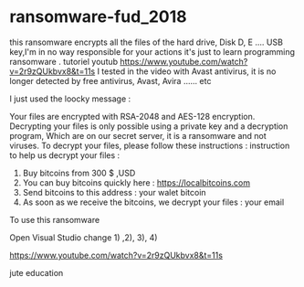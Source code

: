 # ransomware-fud_2018 
this ransomware encrypts all the files of the hard drive, Disk D, E .... USB key,I'm in no way responsible for your actions it's just to learn programming ransomware . tutoriel youtub https://www.youtube.com/watch?v=2r9zQUkbvx8&t=11s 
I tested in the video with Avast antivirus, it is no longer detected by free antivirus, Avast, Avira ...... etc

 I just used the loocky message :
 
 Your files are encrypted with RSA-2048 and AES-128 encryption.
 Decrypting your files is only possible using a private key and a decryption program,
 Which are on our secret server, it is a ransomware and not viruses. 
  To decrypt your files, please follow these instructions : 
            instruction to help us decrypt your files :
 1) Buy bitcoins from  300 $ ,USD
 2) You can buy bitcoins quickly here : https://localbitcoins.com   
 3) Send bitcoins to this address  :  your walet bitcoin 
 4) As soon as we receive the bitcoins, we decrypt your files :  your email
 
 
To use this ransomware

Open Visual Studio change 1) ,2), 3), 4) 

https://www.youtube.com/watch?v=2r9zQUkbvx8&t=11s 

jute education 
